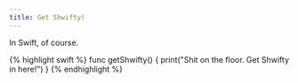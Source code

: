 ```yaml
---
title: Get Shwifty!
---
```


In Swift, of course.

{% highlight swift %}
func getShwifty() {
    print("Shit on the floor. Get Shwifty in here!")
}
{% endhighlight %}

